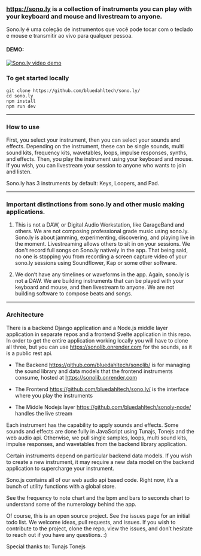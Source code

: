 ### https://sono.ly is a collection of instruments you can play with your keyboard and mouse and livestream to anyone.

Sono.ly é uma coleção de instrumentos que você pode tocar com o teclado e mouse e transmitir ao vivo para qualquer pessoa.

#### DEMO:
[![Sono.ly video demo](https://i.postimg.cc/tC82PVYD/Screen-Shot-2020-12-02-at-5-02-13-PM.png)](https://www.youtube.com/watch?v=c83sUM6eWOU)


### To get started locally

```
git clone https://github.com/bluedahltech/sono.ly/
cd sono.ly
npm install
npm run dev
```


----------

### How to use

First, you select your instrument, then you can select your sounds and effects. Depending on the instrument, these can be single sounds, multi sound kits, frequency kits, wavetables, loops, impulse responses, synths, and effects. Then, you play the instrument using your keyboard and mouse. If you wish, you can livestream your session to anyone who wants to join and listen.

Sono.ly has 3 instruments by default: Keys, Loopers, and Pad. 

----------

### Important distinctions from sono.ly and other music making applications.

1. This is not a DAW, or Digital Audio Workstation, like GarageBand and others. We are not composing professional grade music using sono.ly. Sono.ly is about jamming, experimenting, discovering, and playing live in the moment. Livestreaming allows others to sit in on your sessions. We don't record full songs on Sono.ly natively in the app. That being said, no one is stopping you from recording a screen capture video of your sono.ly sessions using Soundflower, Kap or some other software.

2. We don’t have any timelines or waveforms in the app. Again, sono.ly is not a DAW. We are building instruments that can be played with your keyboard and mouse, and then livestream to anyone. We are not building software to compose beats and songs. 

----------

### Architecture 

There is a backend Django application and a Node.js middle layer application in separate repos and a frontend Svelte application in this repo. In order to get the entire application working locally you will have to clone all three, but you can use https://sonolib.onrender.com for the sounds, as it is a public rest api. 

  - The Backend https://github.com/bluedahltech/sonolib/ is for managing the sound library and data models that the frontend instruments consume, hosted at https://sonolib.onrender.com

  - The Frontend https://github.com/bluedahltech/sono.ly/ is the interface where you play the instruments

  - The Middle Nodejs layer https://github.com/bluedahltech/sonoly-node/ handles the live stream

Each instrument has the capability to apply sounds and effects. Some sounds and effects are done fully in JavaScript using Tunajs, Tonejs and the web audio api. Otherwise, we pull single samples, loops, multi sound kits, impulse responses, and wavetables from the backend library application. 

Certain instruments depend on particular backend data models. If you wish to create a new instrument, it may require a new data model on the backend application to supercharge your instrument.

Sono.js contains all of our web audio api based code. Right now, it’s a bunch of utility functions with a global store.

See the frequency to note chart and the bpm and bars to seconds chart to understand some of the numerology behind the app.

Of course, this is an open source project. See the issues page for an initial todo list. We welcome ideas, pull requests, and issues. If you wish to contribute to the project, clone the repo, view the issues, and don’t hesitate to reach out if you have any questions. :)

Special thanks to:
Tunajs
Tonejs
